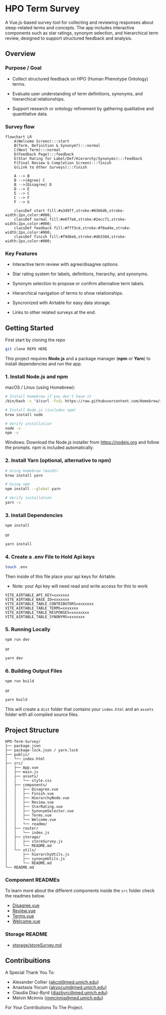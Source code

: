 # HPO Term Survey 

A Vue.js-based survey tool for collecting and reviewing responses about sleep-related terms and concepts. The app includes interactive components such as star ratings, synonym selection, and hierarchical term review, designed to support structured feedback and analysis.

## Overview 

### Purpose / Goal

- Collect structured feedback on HPO (Human Phenotype Ontology) terms.

- Evaluate user understanding of term definitions, synonyms, and hierarchical relationships.

- Support research or ontology refinement by gathering qualitative and quantitative data.



### Survey flow 

```mermaid
flowchart LR
    A(Welcome Screen):::start
    B(Term, Definition & Synonym?):::normal
    C(Next Term):::normal
    D(Feedback Page):::feedback
    E(Star Rating for Label/Def/Hierarchy/Synonyms):::feedback
    F(Final Review & Completion Screen):::finish
    G(Link to Other Surveys):::finish

    A --> B
    B -->|Agree| C
    B -->|Disagree| D
    D --> E
    E --> C
    C --> F
    F --> G

    classDef start fill:#a3d9ff,stroke:#0366d6,stroke-width:2px,color:#000;
    classDef normal fill:#e6f7e6,stroke:#2ecc71,stroke-width:2px,color:#000;
    classDef feedback fill:#fff3cd,stroke:#f0ad4e,stroke-width:2px,color:#000;
    classDef finish fill:#f9d6eb,stroke:#d63384,stroke-width:2px,color:#000;
```

### Key Features 

- Interactive term review with agree/disagree options.

- Star rating system for labels, definitions, hierarchy, and synonyms.

- Synonym selection to propose or confirm alternative term labels.

- Hierarchical navigation of terms to show relationships.

- Syncronized with Airtable for easy data storage.

- Links to other related surveys at the end.

## Getting Started

First start by cloning the repo

```bash 
git clone REPO HERE
```

This project requires **Node.js** and a package manager (**npm** or **Yarn**) to install dependencies and run the app.

### 1. Install Node.js and npm

macOS / Linux (using Homebrew):

```bash
# Install Homebrew if you don't have it
/bin/bash -c "$(curl -fsSL https://raw.githubusercontent.com/Homebrew/install/HEAD/install.sh)"

# Install Node.js (includes npm)
brew install node

# Verify installation
node -v
npm -v
```
Windows:
Download the Node.js installer from https://nodejs.org and follow the prompts. npm is included automatically.

### 2. Install Yarn (optional, alternative to npm)

```bash
# Using Homebrew (macOS)
brew install yarn

# Using npm
npm install --global yarn

# Verify installation
yarn -v
```

### 3. Install Dependencies 

```bash 
npm install
```
or 
```bash
yarn install
```

### 4. Create a .env File to Hold Api keys

```bash
touch .env
```
Then inside of this file place your api keys for Airtable.
 - Note: your Api key will need read and write access for this to work

```
VITE_AIRTABLE_API_KEY=xxxxxxx
VITE_AIRTABLE_BASE_ID=xxxxxxx
VITE_AIRTABLE_TABLE_CONTRIBUTORS=xxxxxxx
VITE_AIRTABLE_TABLE_TERMS=xxxxxxx
VITE_AIRTABLE_TABLE_RESPONSES=xxxxxxxx
VITE_AIRTABLE_TABLE_SYNONYMS=xxxxxxx
```

### 5. Running Locally

```bash 
npm run dev
```
or 
```bash
yarn dev
```

### 6. Building Output Files 

```bash 
npm run build
```
or 
```bash
yarn build 
```
This will create a `dist` folder that contains your `index.html` and an `assets` folder with all compiled source files.

## Project Structure 

```
HPO-Term-Survey/
├── package.json
├── package-lock.json / yarn.lock
├── public/
│   └── index.html
├── src/
│   ├── App.vue
│   ├── main.js
│   ├── assets/
│   │   └── style.css
│   ├── components/
│   │   ├── Disagree.vue
│   │   ├── Finish.vue
│   │   ├── HierarchyNode.vue
│   │   ├── Review.vue
│   │   ├── StarRating.vue
│   │   ├── SynonymSelector.vue
│   │   ├── Terms.vue
│   │   └── Welcome.vue
│   │   └── readme/
│   ├── router/
│   │   └── index.js
│   ├── storage/
│   │   ├── storeSurvey.js
│   │   └── README.md
│   └── utils/
│       ├── hierarchyUtils.js
│       ├── synonymUtils.js
│       └── README.md
└── README.md
```

### Component READMEs

To learn more about the different components inside the `src` folder check the readmes below. 

- [Disagree.vue](src/components/readme/Disagree.md)
- [Review.vue](src/components/readme/Review.md)
- [Terms.vue](src/components/readme/Terms.md)
- [Welcome.vue](src/components/readme/Welcome.md)

### Storage README

- [storage/storeSurvey.md](src/storage/storeSurvey.md)

## Contribuitions

A Special Thank You To: 

- Alexander Collier {akcol@med.umich.edu}
- Anastasia Yocum {akyocum@med.umich.edu}
- Claudia Diaz-Byrd {diazbyrc@med.umich.edu}
- Melvin Mcinnis {mmcinnis@med.umich.edu}

For Your Contributions To The Project. 
